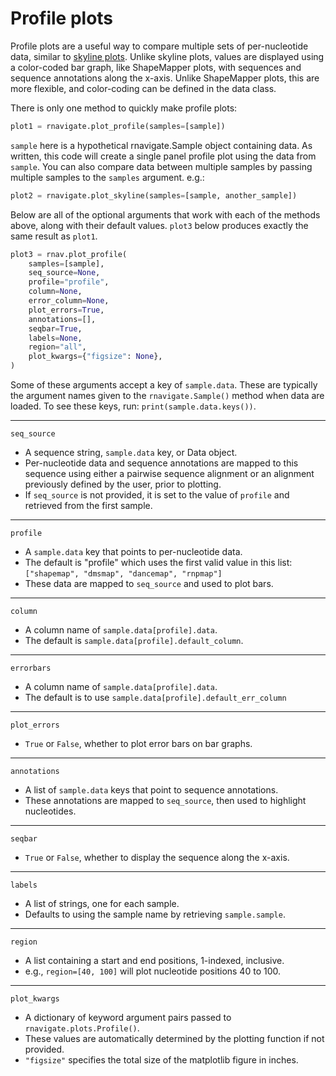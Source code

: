 Profile plots
=============

Profile plots are a useful way to compare multiple sets of per-nucleotide data,
similar to [skyline plots](skyline-plots.md). Unlike skyline plots, values are
displayed using a color-coded bar graph, like ShapeMapper plots, with sequences
and sequence annotations along the x-axis. Unlike ShapeMapper plots, this are
more flexible, and color-coding can be defined in the data class.

There is only one method to quickly make profile plots:

```python
plot1 = rnavigate.plot_profile(samples=[sample])
```

`sample` here is a hypothetical rnavigate.Sample object containing data. As
written, this code will create a single panel profile plot using the data from
`sample`. You can also compare data between multiple samples by passing
multiple samples to the `samples` argument. e.g.:

```python
plot2 = rnavigate.plot_skyline(samples=[sample, another_sample])
```

Below are all of the optional arguments that work with each of the methods
above, along with their default values. `plot3` below produces exactly the
same result as `plot1`.

```python
plot3 = rnav.plot_profile(
    samples=[sample],
    seq_source=None,
    profile="profile",
    column=None,
    error_column=None,
    plot_errors=True,
    annotations=[],
    seqbar=True,
    labels=None,
    region="all",
    plot_kwargs={"figsize": None},
)
```


Some of these arguments accept a key of `sample.data`. These are typically the
argument names given to the `rnavigate.Sample()` method when data are loaded.
To see these keys, run: `print(sample.data.keys())`.

---

`seq_source`

* A sequence string, `sample.data` key, or Data object.
* Per-nucleotide data and sequence annotations are mapped to this sequence
  using either a pairwise sequence alignment or an alignment previously
  defined by the user, prior to plotting.
* If `seq_source` is not provided, it is set to the value of `profile` and
  retrieved from the first sample.

---

`profile`

* A `sample.data` key that points to per-nucleotide data.
* The default is "profile" which uses the first valid value in this list:
  `["shapemap", "dmsmap", "dancemap", "rnpmap"]`
* These data are mapped to `seq_source` and used to plot bars.

---

`column`

* A column name of `sample.data[profile].data`.
* The default is `sample.data[profile].default_column`.

---

`errorbars`

* A column name of `sample.data[profile].data`.
* The default is to use `sample.data[profile].default_err_column`

---

`plot_errors`

* `True` or `False`, whether to plot error bars on bar graphs.

---

`annotations`

* A list of `sample.data` keys that point to sequence annotations.
* These annotations are mapped to `seq_source`, then used to highlight
  nucleotides.

---

`seqbar`

* `True` or `False`, whether to display the sequence along the x-axis.

---

`labels`

* A list of strings, one for each sample.
* Defaults to using the sample name by retrieving `sample.sample`.

---

`region`

* A list containing a start and end positions, 1-indexed, inclusive.
* e.g., `region=[40, 100]` will plot nucleotide positions 40 to 100.

---

`plot_kwargs`

* A dictionary of keyword argument pairs passed to `rnavigate.plots.Profile()`.
* These values are automatically determined by the plotting function if not
  provided.
* `"figsize"` specifies the total size of the matplotlib figure in inches.
